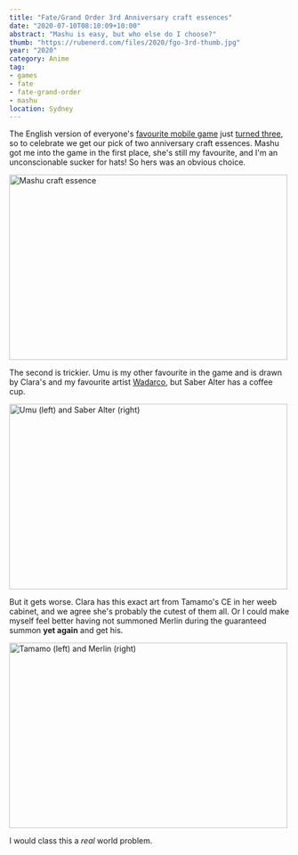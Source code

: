 ```yaml
---
title: "Fate/Grand Order 3rd Anniversary craft essences"
date: "2020-07-10T08:10:09+10:00"
abstract: "Mashu is easy, but who else do I choose?"
thumb: "https://rubenerd.com/files/2020/fgo-3rd-thumb.jpg"
year: "2020"
category: Anime
tag:
- games
- fate
- fate-grand-order
- mashu
location: Sydney
---
```

The English version of everyone's [favourite mobile game](https://fate-go.us/) just [turned three](https://fate-go.us/3rd_anniversary/), so to celebrate we get our pick of two anniversary craft essences. Mashu got me into the game in the first place, she's still my favourite, and I'm an unconscionable sucker for hats! So hers was an obvious choice.

<p><img src="https://rubenerd.com/files/2020/fgo-3rd-mashu@1x.jpg" srcset="https://rubenerd.com/files/2020/fgo-3rd-mashu@1x.jpg 1x, https://rubenerd.com/files/2020/fgo-3rd-mashu@2x.jpg 2x" alt="Mashu craft essence" style="width:500px; height:333px;" /></p>

The second is trickier. Umu is my other favourite in the game and is drawn by Clara's and my favourite artist [Wadarco](), but Saber Alter has a coffee cup.

<p><img src="https://rubenerd.com/files/2020/fgo-3rd-saberface@1x.jpg" srcset="https://rubenerd.com/files/2020/fgo-3rd-saberface@1x.jpg 1x, https://rubenerd.com/files/2020/fgo-3rd-saberface@2x.jpg 2x" alt="Umu (left) and Saber Alter (right)" style="width:500px; height:333px;" /></p>

But it gets worse. Clara has this exact art from Tamamo's CE in her weeb cabinet, and we agree she's probably the cutest of them all. Or I could make myself feel better having not summoned Merlin during the guaranteed summon **yet again** and get his.

<p><img src="https://rubenerd.com/files/2020/fgo-3rd-tamamo-merlin@1x.jpg" srcset="https://rubenerd.com/files/2020/fgo-3rd-tamamo-merlin@1x.jpg 1x, https://rubenerd.com/files/2020/fgo-3rd-tamamo-merlin@2x.jpg 2x" alt="Tamamo (left) and Merlin (right)" style="width:500px; height:333px;" /></p>

I would class this a *real* world problem.

